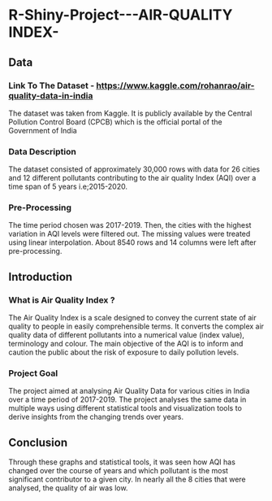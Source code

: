 # R-Shiny-Project---AIR-QUALITY INDEX-

## Data 
### Link To The Dataset - https://www.kaggle.com/rohanrao/air-quality-data-in-india 
The dataset was taken from Kaggle. It is publicly available by the Central Pollution
Control Board (CPCB) which is the official portal of the Government of India

### Data Description 
The dataset consisted of approximately 30,000 rows with data for 26 cities and 12
different pollutants contributing to the air quality Index (AQI) over a time span of 5
years i.e;2015-2020.

### Pre-Processing
The time period chosen was 2017-2019. Then, the cities with the highest variation in AQI levels 
were filtered out. The missing values were treated using linear interpolation. About 8540 rows and 14 columns
were left after pre-processing.

## Introduction 

### What is Air Quality Index ? 
The Air Quality Index is a scale designed to convey the current state of air quality to people in
easily comprehensible terms. It converts the complex air quality data of different pollutants into a
numerical value (index value), terminology and colour. The main objective of the AQI is to
inform and caution the public about the risk of exposure to daily pollution levels.

### Project Goal
The project aimed at analysing Air Quality Data for various cities in India over a time
period of 2017-2019. The project analyses the same data in multiple ways using different
statistical tools and visualization tools to derive insights from the changing trends over
years.

## Conclusion 
Through these graphs and statistical tools, it was seen how AQI has changed over the 
course of years and which pollutant is the most significant contributor to a given city. In nearly all the 8
cities that were  analysed, the quality of air was low. 
